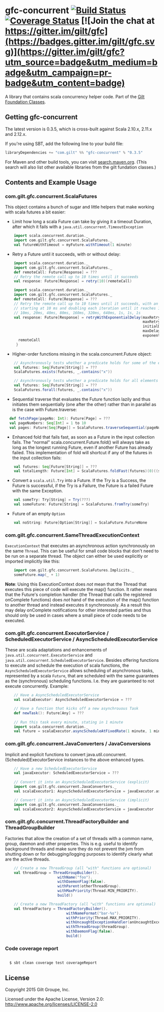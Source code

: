 # gfc-concurrent [![Build Status](https://travis-ci.org/gilt/gfc-concurrent.svg?branch=master)](https://travis-ci.org/gilt/gfc-concurrent) [![Coverage Status](https://coveralls.io/repos/gilt/gfc-concurrent/badge.svg?branch=master&service=github)](https://coveralls.io/github/gilt/gfc-concurrent?branch=master) [![Join the chat at https://gitter.im/gilt/gfc](https://badges.gitter.im/gilt/gfc.svg)](https://gitter.im/gilt/gfc?utm_source=badge&utm_medium=badge&utm_campaign=pr-badge&utm_content=badge)

A library that contains scala concurrency helper code. Part of the [Gilt Foundation Classes](https://github.com/gilt?q=gfc).

## Getting gfc-concurrent

The latest version is 0.3.5, which is cross-built against Scala 2.10.x, 2.11.x and 2.12.x.

If you're using SBT, add the following line to your build file:

```scala
libraryDependencies += "com.gilt" %% "gfc-concurrent" % "0.3.5"
```

For Maven and other build tools, you can visit [search.maven.org](http://search.maven.org/#search%7Cga%7C1%7Ccom.gilt%20gfc).
(This search will also list other available libraries from the gilt fundation classes.)

## Contents and Example Usage

### com.gilt.gfc.concurrent.ScalaFutures

This object contains a bunch of sugar and little helpers that make working with scala futures a bit easier:

* Limit how long a scala Future can take by giving it a timeout Duration, after which it fails with a `java.util.concurrent.TimeoutException`
```scala
    import scala.concurrent.duration._
    import com.gilt.gfc.concurrent.ScalaFutures._
    val futureWithTimeout = myFuture.withTimeout(1 minute)
```
* Retry a Future until it succeeds, with or without delay:
```scala
    import scala.concurrent.duration._
    import com.gilt.gfc.concurrent.ScalaFutures._
    def remoteCall: Future[Response] = ???
    // Retry the remote call up to 10 times until it succeeds
    val response: Future[Response] = retry(10)(remoteCall)
```
```scala
    import scala.concurrent.duration._
    import com.gilt.gfc.concurrent.ScalaFutures._
    def remoteCall: Future[Response] = ???
    // Retry the remote call up to 10 times until it succeeds, with an exponential backoff,
    // starting at 10 ms and doubling each iteration until it reaches 1 second, i.e.
    // 10ms, 20ms, 40ms, 80ms, 160ms, 320ms, 640ms, 1s, 1s, 1s
    val response: Future[Response] = retryWithExponentialDelay(maxRetryTimes = 10,
                                                               maxRetryTimeout = 5 minutes fromNow,
                                                               initialDelay = 10 millis,
                                                               maxDelay = 1 second,
                                                               exponentFactor = 2) {
      remoteCall
     }
```
* Higher-order functions missing in the scala.concurrent.Future object:
```scala
    // Asynchronously tests whether a predicate holds for some of the elements of a collection of futures
    val futures: Seq[Future[String]] = ???
    ScalaFutures.exists(futures, _.contains("x"))
```
```scala
    // Asynchronously tests whether a predicate holds for all elements of a collection of futures
    val futures: Seq[Future[String]] = ???
    ScalaFutures.forall(futures, _.contains("x"))
```
* Sequential traverse that evaluates the Future function lazily and thus initiates them sequentially (one after the other) rather than in parallel as is the case with Future.traverse:
```scala
  def fetchPage(pageNo: Int): Future[Page] = ???
  val pageNumbers: Seq[Int] = 1 to 10
  val pages: Future[Seq[Page]] = ScalaFutures.traverseSequential(pageNumbers)(pageNo => fetchPage(pageNo))
```
* Enhanced fold that fails fast, as soon as a Future in the input collection fails. The "normal" scala.concurrent.Future.fold() will always take as long as the longest running Future, even if another Future has already failed. This implementation of fold will shortcut if any of the futures in the input collection fails:
```scala
    val futures: Seq[Future[String]] = ???
    val totalLength: Future[Int] = ScalaFutures.foldFast(futures)(0)((sum, str) => sum + str.length)
```
* Convert a `scala.util.Try` into a Future. If the Try is a Success, the Future is successful, if the Try is a Failure,
the Future is a failed Future with the same Exception.
```scala
    val someTry: Try[String] = Try(???)
    val someFuture: Future[String] = ScalaFutures.fromTry(someTry)
```
* Future of an empty `Option`
```scala
    val noString: Future[Option[String]] = ScalaFuture.FutureNone
```

### com.gilt.gfc.concurrent.SameThreadExecutionContext

`ExecutionContext` that executes an asynchronous action synchronously on the same `Thread`. This can be
useful for small code blocks that don't need to be run on a separate thread.
The object can either be used explicitly or imported implicitly like this:
```scala
    import com.gilt.gfc.concurrent.ScalaFutures.Implicits._
    someFuture.map(_ + 1)
```
__Note__: Using this ExecutionContext does _not_ mean that the Thread that executes this piece of code will execute the
map() function. It rather means that the Future's completion handler (the Thread that calls the registered onComplete
functions) does _not_ hand of the execution of the map() function to another thread and instead executes it synchronously.
As a result this may delay onComplete notifications for other interested parties and thus should only be used in cases
where a small piece of code needs to be executed.

### com.gilt.gfc.concurrent.ExecutorService / ScheduledExecutorService / AsyncScheduledExecutorService

These are scala adaptations and enhancements of `java.util.concurrent.ExecutorService` and `java.util.concurrent.ScheduledExecutorService`.
Besides offering functions to execute and schedule the execution of scala functions, the `AsyncScheduledExecutorService`
allows scheduling of asynchronous tasks, represented by a scala `Future`, that are scheduled with the same guarantees
as the (synchronous) scheduling functions. I.e. they are guaranteed to not execute concurrently. Example:
```scala
    // Have a AsyncScheduledExecutorService
    val scalaExecutor: AsyncScheduledExecutorService = ???

    // Have a function that kicks off a new asynchrouous Task
    def newTask(): Future[Any] = ???
    
    // Run this task every minute, stating in 1 minute
    import scala.concurrent.duration._
    val future = scalaExecutor.asyncScheduleAtFixedRate(1 minute, 1 minute)(newTask)
```

### com.gilt.gfc.concurrent.JavaConverters / JavaConversions

Implicit and explicit functions to convert java.util.concurrent.(Scheduled)ExecutorService instances to the above enhanced types.
```scala
    // Have a new ScheduledExecutorService
    val javaExecutor: ScheduledExecutorService = ???
    
    // Convert it into an AsyncScheduledExecutorService (explicit)
    import com.gilt.gfc.concurrent.JavaConverters._
    val scalaExecutor1: AsyncScheduledExecutorService = javaExecutor.asScala

    // Convert it into an AsyncScheduledExecutorService (implicit)
    import com.gilt.gfc.concurrent.JavaConversions._
    val scalaExecutor2: AsyncScheduledExecutorService = javaExecutor 
```
### com.gilt.gfc.concurrent.ThreadFactoryBuilder and ThreadGroupBuilder

Factories that allow the creation of a set of threads with a common name, group, daemon and other properties.
This is e.g. useful to identify background threads and make sure they do not prevent the jvm from shutting down
or for debugging/logging purposes to identify clearly what are the active threads.
```scala
    // Create a new ThreadGroup (all "with" functions are optional)
    val threadGroup = ThreadGroupBuilder().
                        withName("foo").
                        withDaemonFlag(false).
                        withParent(otherThreadGroup).
                        withMaxPriority(Thread.MIN_PRIORITY).
                        build()

    // Create a new ThreadFactory (all "with" functions are optional)
    val threadFactory = ThreadFactoryBuilder().
                            withNameFormat("bar-%s").
                            withPriority(Thread.MAX_PRIORITY).
                            withUncaughtExceptionHandler(anUncaughtExceptionHandler).
                            withThreadGroup(threadGroup).
                            withDaemonFlag(false).
                            build()
```

### Code coverage report

```

  $ sbt clean coverage test coverageReport

```

## License
Copyright 2015 Gilt Groupe, Inc.

Licensed under the Apache License, Version 2.0: http://www.apache.org/licenses/LICENSE-2.0
